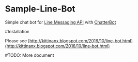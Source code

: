 # Sample-Line-Bot

Simple chat bot for [Line Messaging API](https://developers.line.me/messaging-api/overview) with [ChatterBot](https://github.com/gunthercox/ChatterBot)

#Installation

Please see [http://kittinanx.blogspot.com/2016/10/line-bot.html](http://kittinanx.blogspot.com/2016/10/line-bot.html)

#TODO: More document
